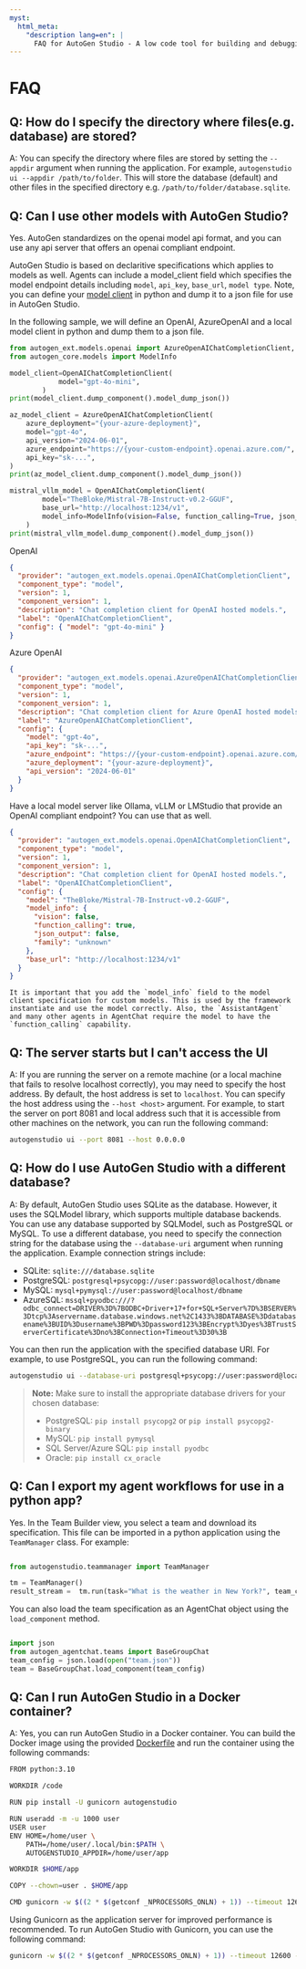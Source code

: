 ```yaml
---
myst:
  html_meta:
    "description lang=en": |
      FAQ for AutoGen Studio - A low code tool for building and debugging multi-agent systems
---
```


# FAQ

## Q: How do I specify the directory where files(e.g. database) are stored?

A: You can specify the directory where files are stored by setting the `--appdir` argument when running the application. For example, `autogenstudio ui --appdir /path/to/folder`. This will store the database (default) and other files in the specified directory e.g. `/path/to/folder/database.sqlite`.

## Q: Can I use other models with AutoGen Studio?

Yes. AutoGen standardizes on the openai model api format, and you can use any api server that offers an openai compliant endpoint.

AutoGen Studio is based on declaritive specifications which applies to models as well. Agents can include a model_client field which specifies the model endpoint details including `model`, `api_key`, `base_url`, `model type`. Note, you can define your [model client](https://microsoft.github.io/autogen/dev/user-guide/core-user-guide/components/model-clients.html) in python and dump it to a json file for use in AutoGen Studio.

In the following sample, we will define an OpenAI, AzureOpenAI and a local model client in python and dump them to a json file.

```python
from autogen_ext.models.openai import AzureOpenAIChatCompletionClient, OpenAIChatCompletionClient
from autogen_core.models import ModelInfo

model_client=OpenAIChatCompletionClient(
            model="gpt-4o-mini",
        )
print(model_client.dump_component().model_dump_json())

az_model_client = AzureOpenAIChatCompletionClient(
    azure_deployment="{your-azure-deployment}",
    model="gpt-4o",
    api_version="2024-06-01",
    azure_endpoint="https://{your-custom-endpoint}.openai.azure.com/",
    api_key="sk-...",
)
print(az_model_client.dump_component().model_dump_json())

mistral_vllm_model = OpenAIChatCompletionClient(
        model="TheBloke/Mistral-7B-Instruct-v0.2-GGUF",
        base_url="http://localhost:1234/v1",
        model_info=ModelInfo(vision=False, function_calling=True, json_output=False, family="unknown"),
    )
print(mistral_vllm_model.dump_component().model_dump_json())
```

OpenAI

```json
{
  "provider": "autogen_ext.models.openai.OpenAIChatCompletionClient",
  "component_type": "model",
  "version": 1,
  "component_version": 1,
  "description": "Chat completion client for OpenAI hosted models.",
  "label": "OpenAIChatCompletionClient",
  "config": { "model": "gpt-4o-mini" }
}
```

Azure OpenAI

```json
{
  "provider": "autogen_ext.models.openai.AzureOpenAIChatCompletionClient",
  "component_type": "model",
  "version": 1,
  "component_version": 1,
  "description": "Chat completion client for Azure OpenAI hosted models.",
  "label": "AzureOpenAIChatCompletionClient",
  "config": {
    "model": "gpt-4o",
    "api_key": "sk-...",
    "azure_endpoint": "https://{your-custom-endpoint}.openai.azure.com/",
    "azure_deployment": "{your-azure-deployment}",
    "api_version": "2024-06-01"
  }
}
```

Have a local model server like Ollama, vLLM or LMStudio that provide an OpenAI compliant endpoint? You can use that as well.

```json
{
  "provider": "autogen_ext.models.openai.OpenAIChatCompletionClient",
  "component_type": "model",
  "version": 1,
  "component_version": 1,
  "description": "Chat completion client for OpenAI hosted models.",
  "label": "OpenAIChatCompletionClient",
  "config": {
    "model": "TheBloke/Mistral-7B-Instruct-v0.2-GGUF",
    "model_info": {
      "vision": false,
      "function_calling": true,
      "json_output": false,
      "family": "unknown"
    },
    "base_url": "http://localhost:1234/v1"
  }
}
```

```{caution}
It is important that you add the `model_info` field to the model client specification for custom models. This is used by the framework instantiate and use the model correctly. Also, the `AssistantAgent` and many other agents in AgentChat require the model to have the `function_calling` capability.
```

## Q: The server starts but I can't access the UI

A: If you are running the server on a remote machine (or a local machine that fails to resolve localhost correctly), you may need to specify the host address. By default, the host address is set to `localhost`. You can specify the host address using the `--host <host>` argument. For example, to start the server on port 8081 and local address such that it is accessible from other machines on the network, you can run the following command:

```bash
autogenstudio ui --port 8081 --host 0.0.0.0
```

## Q: How do I use AutoGen Studio with a different database?

A: By default, AutoGen Studio uses SQLite as the database. However, it uses the SQLModel library, which supports multiple database backends. You can use any database supported by SQLModel, such as PostgreSQL or MySQL. To use a different database, you need to specify the connection string for the database using the `--database-uri` argument when running the application. Example connection strings include:

- SQLite: `sqlite:///database.sqlite`
- PostgreSQL: `postgresql+psycopg://user:password@localhost/dbname`
- MySQL: `mysql+pymysql://user:password@localhost/dbname`
- AzureSQL: `mssql+pyodbc:///?odbc_connect=DRIVER%3D%7BODBC+Driver+17+for+SQL+Server%7D%3BSERVER%3Dtcp%3Aservername.database.windows.net%2C1433%3BDATABASE%3Ddatabasename%3BUID%3Dusername%3BPWD%3Dpassword123%3BEncrypt%3Dyes%3BTrustServerCertificate%3Dno%3BConnection+Timeout%3D30%3B`

You can then run the application with the specified database URI. For example, to use PostgreSQL, you can run the following command:

```bash
autogenstudio ui --database-uri postgresql+psycopg://user:password@localhost/dbname
```

> **Note:** Make sure to install the appropriate database drivers for your chosen database:
>
> - PostgreSQL: `pip install psycopg2` or `pip install psycopg2-binary`
> - MySQL: `pip install pymysql`
> - SQL Server/Azure SQL: `pip install pyodbc`
> - Oracle: `pip install cx_oracle`

## Q: Can I export my agent workflows for use in a python app?

Yes. In the Team Builder view, you select a team and download its specification. This file can be imported in a python application using the `TeamManager` class. For example:

```python

from autogenstudio.teammanager import TeamManager

tm = TeamManager()
result_stream =  tm.run(task="What is the weather in New York?", team_config="team.json") # or wm.run_stream(..)

```

You can also load the team specification as an AgentChat object using the `load_component` method.

```python

import json
from autogen_agentchat.teams import BaseGroupChat
team_config = json.load(open("team.json"))
team = BaseGroupChat.load_component(team_config)

```

## Q: Can I run AutoGen Studio in a Docker container?

A: Yes, you can run AutoGen Studio in a Docker container. You can build the Docker image using the provided [Dockerfile](https://github.com/microsoft/autogen/blob/autogenstudio/samples/apps/autogen-studio/Dockerfile) and run the container using the following commands:

```bash
FROM python:3.10

WORKDIR /code

RUN pip install -U gunicorn autogenstudio

RUN useradd -m -u 1000 user
USER user
ENV HOME=/home/user \
    PATH=/home/user/.local/bin:$PATH \
    AUTOGENSTUDIO_APPDIR=/home/user/app

WORKDIR $HOME/app

COPY --chown=user . $HOME/app

CMD gunicorn -w $((2 * $(getconf _NPROCESSORS_ONLN) + 1)) --timeout 12600 -k uvicorn.workers.UvicornWorker autogenstudio.web.app:app --bind "0.0.0.0:8081"
```

Using Gunicorn as the application server for improved performance is recommended. To run AutoGen Studio with Gunicorn, you can use the following command:

```bash
gunicorn -w $((2 * $(getconf _NPROCESSORS_ONLN) + 1)) --timeout 12600 -k uvicorn.workers.UvicornWorker autogenstudio.web.app:app --bind
```
